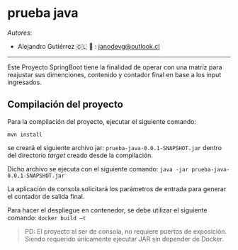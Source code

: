 # prueba java

*Autores*:

-	Alejandro Gutiérrez :chile:
     :speech_balloon: : janodevg@outlook.cl

---
Este Proyecto SpringBoot tiene la finalidad de operar con una matríz para reajustar sus dimenciones, contenido y contador final en base a los input ingresados.

## Compilación del proyecto
Para la compilación del proyecto, ejecutar el siguiente comando:

    mvn install

se creará el siguiente archivo jar: `prueba-java-0.0.1-SNAPSHOT.jar` dentro del directorio *target* creado desde la compilación.

Dicho archivo se ejecuta con el siguiente comando: `java -jar prueba-java-0.0.1-SNAPSHOT.jar`

La aplicación de consola solicitará los parámetros de entrada para generar el contador de salida final.

Para hacer el despliegue en contenedor, se debe utilizar el siguiente comando: `docker build –t`


> PD: El proyecto al ser de consola, no requiere puertos de exposición. Siendo requerido únicamente ejecutar JAR sin depender de Docker.
